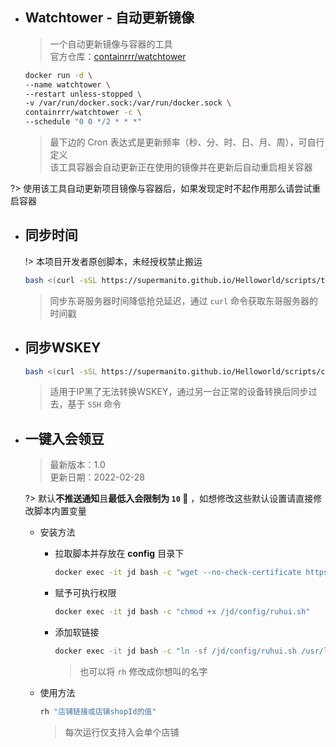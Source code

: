 
- ## Watchtower - 自动更新镜像

  > 一个自动更新镜像与容器的工具\
  > 官方仓库：[containrrr/watchtower](https://github.com/containrrr/watchtower)

  ```bash
  docker run -d \
  --name watchtower \
  --restart unless-stopped \
  -v /var/run/docker.sock:/var/run/docker.sock \
  containrrr/watchtower -c \
  --schedule "0 0 */2 * * *"
  ```
  > 最下边的 Cron 表达式是更新频率（秒、分、时、日、月、周），可自行定义\
  > 该工具容器会自动更新正在使用的镜像并在更新后自动重启相关容器

?> 使用该工具自动更新项目镜像与容器后，如果发现定时不起作用那么请尝试重启容器

- ## 同步时间

  !> 本项目开发者原创脚本，未经授权禁止搬运

  ```bash
  bash <(curl -sSL https://supermanito.github.io/Helloworld/scripts/time_sync.sh)
  ```
  > 同步东哥服务器时间降低抢兑延迟，通过 `curl` 命令获取东哥服务器的时间戳

- ## 同步WSKEY

  ```bash
  bash <(curl -sSL https://supermanito.github.io/Helloworld/scripts/cookie_sync.sh)
  ```
  > 适用于IP黑了无法转换WSKEY，通过另一台正常的设备转换后同步过去，基于 `SSH` 命令

- ## 一键入会领豆

  > 最新版本：1.0\
  > 更新日期：2022-02-28

  ?> 默认**不推送通知**且**最低入会限制为 `10` 🐶** ，如想修改这些默认设置请直接修改脚本内置变量

  - 安装方法

    - 拉取脚本并存放在 **config** 目录下

      ```bash
      docker exec -it jd bash -c "wget --no-check-certificate https://supermanito.github.io/Helloworld/scripts/ruhui.sh -O /jd/config/ruhui.sh"
      ```

    - 赋予可执行权限

      ```bash
      docker exec -it jd bash -c "chmod +x /jd/config/ruhui.sh"
      ```

    - 添加软链接

      ```bash
      docker exec -it jd bash -c "ln -sf /jd/config/ruhui.sh /usr/local/bin/rh"
      ```
      > 也可以将 `rh` 修改成你想叫的名字

  - 使用方法

    ```bash
    rh "店铺链接或店铺shopId的值"
    ```
    > 每次运行仅支持入会单个店铺
